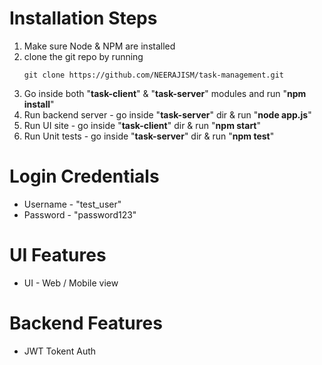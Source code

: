 # Installation Steps

1. Make sure Node & NPM are installed
2. clone the git repo by running
   ```
   git clone https://github.com/NEERAJISM/task-management.git
   ```
3. Go inside both "**task-client**" & "**task-server**" modules and run "**npm install**"
4. Run backend server - go inside "**task-server**" dir & run "**node app.js**"
5. Run UI site - go inside "**task-client**" dir & run "**npm start**"
6. Run Unit tests - go inside "**task-server**" dir & run "**npm test**"

# Login Credentials

- Username - "test_user"
- Password - "password123"

# UI Features

- UI - Web / Mobile view

# Backend Features

- JWT Tokent Auth
